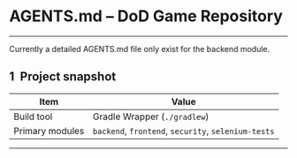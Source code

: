 # AGENTS.md – DoD Game Repository

---
Currently a detailed AGENTS.md file only exist for the backend module.

## 1 Project snapshot
| Item                 | Value                                               |
|----------------------|-----------------------------------------------------|
| Build tool           | Gradle Wrapper (`./gradlew`)                        |
| Primary modules      | `backend`, `frontend`, `security`, `selenium-tests` |

---
